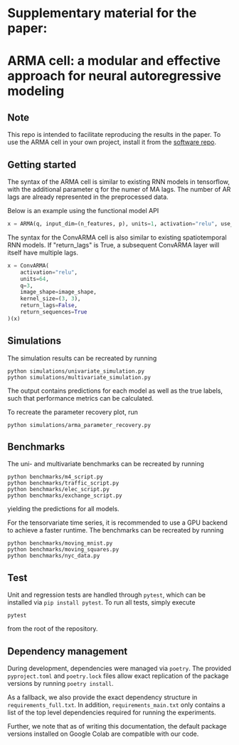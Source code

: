 # Supplementary material for the paper:
# ARMA cell: a modular and effective approach for neural autoregressive modeling

## Note
This repo is intended to facilitate reproducing the results in the paper.
To use the ARMA cell in your own project, install it from the [software repo](https://github.com/phschiele/armacell).

## Getting started

The syntax of the ARMA cell is similar to existing RNN models in tensorflow, with the additional parameter q for the numer of MA lags.
The number of AR lags are already represented in the preprocessed data.

Below is an example using the functional model API
```python
x = ARMA(q, input_dim=(n_features, p), units=1, activation="relu", use_bias=True)(x)
 ```

The syntax for the ConvARMA cell is also similar to existing spatiotemporal RNN models. If "return_lags" is True, a subsequent 
ConvARMA layer will itself have multiple lags.
```python
x = ConvARMA(
    activation="relu",
    units=64,
    q=3,
    image_shape=image_shape,
    kernel_size=(3, 3),
    return_lags=False,
    return_sequences=True
)(x)
```



## Simulations
The simulation results can be recreated by running
```shell
python simulations/univariate_simulation.py
python simulations/multivariate_simulation.py
```
The output contains predictions for each model as well as the true labels, such that performance metrics can be calculated.

To recreate the parameter recovery plot, run
```shell
python simulations/arma_parameter_recovery.py
```

## Benchmarks
The uni- and multivariate benchmarks can be recreated by running
```shell
python benchmarks/m4_script.py
python benchmarks/traffic_script.py
python benchmarks/elec_script.py
python benchmarks/exchange_script.py
```
yielding the predictions for all models.

For the tensorvariate time series, it is recommended to use a GPU backend to achieve a faster runtime. The benchmarks can
be recreated by running
```shell
python benchmarks/moving_mnist.py
python benchmarks/moving_squares.py
python benchmarks/nyc_data.py
```

## Test
Unit and regression tests are handled through `pytest`, which can be installed via `pip install pytest`.
To run all tests, simply execute
```shell
pytest
```
from the root of the repository.


## Dependency management
During development, dependencies were managed via `poetry`. The provided `pyproject.toml` and `poetry.lock` files allow
exact replication of the package versions by running `poetry install`.

As a fallback, we also provide the exact dependency structure in `requirements_full.txt`.
In addition, `requirements_main.txt` only contains a list of the top level dependencies required for running the experiments.

Further, we note that as of writing this documentation, the default package versions installed on Google Colab are compatible with our
code.
